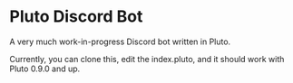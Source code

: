 # Pluto Discord Bot

A very much work-in-progress Discord bot written in Pluto.

Currently, you can clone this, edit the index.pluto, and it should work with Pluto 0.9.0 and up.
